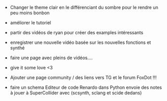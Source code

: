 

- Changer le theme clair en le différenciant du sombre pour le rendre un peu moins bonbon
- améliorer le tutoriel
- partir des vidéos de ryan pour créer des examples intéressants
- enregistrer une nouvelle vidéo basée sur les nouvelles fonctions et synthé
- faire une page avec pleins de vidéos....
- give it some love <3
- Ajouter une page community / des liens vers TG et le forum FoxDot !!!

- faire un schema Editeur de code Renardo dans Python envoie des notes à jouer à SuperCollider avec (scsynth, sclang et scide dedans)